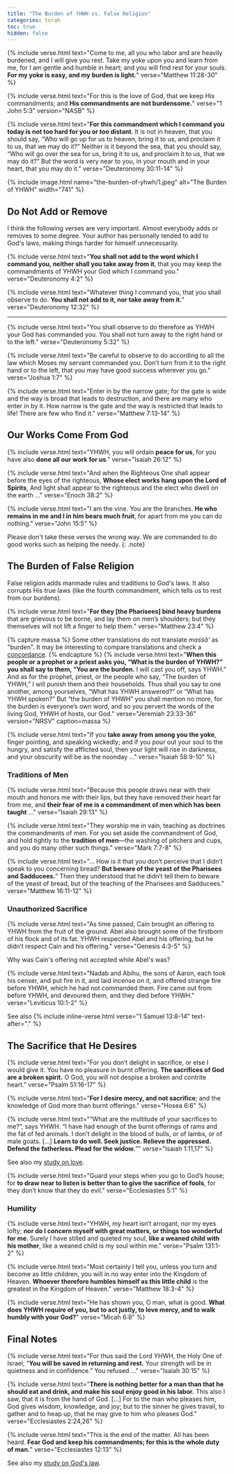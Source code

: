 ```yaml
---
title: "The Burden of YHWH vs. False Religion"
categories: torah
toc: true
hidden: false
---
```


{% include verse.html
text="Come to me, all you who labor and are heavily burdened, and I will give you rest. Take my yoke upon you and learn from me, for I am gentle and humble in heart; and you will find rest for your souls. **For my yoke is easy, and my burden is light.**"
verse="Matthew 11:28-30"
%}

{% include verse.html
text="For this is the love of God, that we keep His commandments; and **His commandments are not burdensome.**"
verse="1 John 5:3"
version="NASB"
%}

{% include verse.html
text="**For this commandment which I command you today is not too hard for you or too distant**. It is not in heaven, that you should say, “Who will go up for us to heaven, bring it to us, and proclaim it to us, that we may do it?” Neither is it beyond the sea, that you should say, “Who will go over the sea for us, bring it to us, and proclaim it to us, that we may do it?” But the word is very near to you, in your mouth and in your heart, that you may do it."
verse="Deuteronomy 30:11-14"
%}

{% include image.html name="the-burden-of-yhwh/1.jpeg" alt="The Burden of YHWH" width="741" %}

## Do Not Add or Remove

I think the following verses are very important. Almost everybody adds or removes to some degree. Your author has personally tended to add to God's laws, making things harder for himself unnecessarily.

{% include verse.html
text="**You shall not add to the word which I command you, neither shall you take away from it**, that you may keep the commandments of YHWH your God which I command you."
verse="Deuteronomy 4:2"
%}

{% include verse.html
text="Whatever thing I command you, that you shall observe to do. **You shall not add to it, nor take away from it.**"
verse="Deuteronomy 12:32"
%}

---

{% include verse.html
text="You shall observe to do therefore as YHWH your God has commanded you. You shall not turn away to the right hand or to the left."
verse="Deuteronomy 5:32"
%}

{% include verse.html
text="Be careful to observe to do according to all the law which Moses my servant commanded you. Don’t turn from it to the right hand or to the left, that you may have good success wherever you go."
verse="Joshua 1:7"
%}

{% include verse.html
text="Enter in by the narrow gate; for the gate is wide and the way is broad that leads to destruction, and there are many who enter in by it. How narrow is the gate and the way is restricted that leads to life! There are few who find it."
verse="Matthew 7:13-14"
%}

## Our Works Come From God

{% include verse.html
text="YHWH, you will ordain **peace for us**, for you have also **done all our work for us**."
verse="Isaiah 26:12"
%}

{% include verse.html
text="And when the Righteous One shall appear before the eyes of the righteous, **Whose elect works hang upon the Lord of Spirits**, And light shall appear to the righteous and the elect who dwell on the earth ..."
verse="Enoch 38:2"
%}

{% include verse.html
text="I am the vine. You are the branches. **He who remains in me and I in him bears much fruit**, for apart from me you can do nothing."
verse="John 15:5"
%}

Please don't take these verses the wrong way. We are commanded to do good works such as helping the needy.
{: .note}

## The Burden of False Religion

False religion adds manmade rules and traditions to God's laws. It also corrupts His true laws (like the fourth commandment, which tells us to rest from our burdens).

{% include verse.html
text="**For they [the Pharisees] bind heavy burdens** that are grievous to be borne, and lay them on men’s shoulders; but they themselves will not lift a finger to help them."
verse="Matthew 23:4"
%}

{% capture massa %}
Some other translations do not translate <i>maśśā'</i> as "burden". It may be interesting to compare translations and check a <a href="https://www.blueletterbible.org/lexicon/h4853/kjv/wlc/0-1/">concordance</a>.
{% endcapture %}
{% include verse.html
text="**When this people or a prophet or a priest asks you, “What is the burden of YHWH?” you shall say to them, “You are the burden.** I will cast you off, says YHWH.” And as for the prophet, priest, or the people who say, “The burden of YHWH,” I will punish them and their households. Thus shall you say to one another, among yourselves, “What has YHWH answered?” or “What has YHWH spoken?” But “the burden of YHWH” you shall mention no more, for the burden is everyone’s own word, and so you pervert the words of the living God, YHWH of hosts, our God."
verse="Jeremiah 23:33-36"
version="NRSV"
caption=massa
%}

{% include verse.html
text="If you **take away from among you the yoke**, finger pointing, and speaking wickedly; and if you pour out your soul to the hungry, and satisfy the afflicted soul, then your light will rise in darkness, and your obscurity will be as the noonday ..."
verse="Isaiah 58:9-10"
%}

### Traditions of Men

{% include verse.html
text="Because this people draws near with their mouth and honors me with their lips, but they have removed their heart far from me, and **their fear of me is a commandment of men which has been taught** ..."
verse="Isaiah 29:13"
%}

{% include verse.html
text="They worship me in vain, teaching as doctrines the commandments of men. For you set aside the commandment of God, and hold tightly to the **tradition of men**—the washing of pitchers and cups, and you do many other such things."
verse="Mark 7:7-8"
%}

{% include verse.html
text="... How is it that you don’t perceive that I didn’t speak to you concerning bread? **But beware of the yeast of the Pharisees and Sadducees.**” Then they understood that he didn’t tell them to beware of the yeast of bread, but of the teaching of the Pharisees and Sadducees."
verse="Matthew 16:11-12"
%}

### Unauthorized Sacrifice

{% include verse.html
text="As time passed, Cain brought an offering to YHWH from the fruit of the ground. Abel also brought some of the firstborn of his flock and of its fat. YHWH respected Abel and his offering, but he didn’t respect Cain and his offering."
verse="Genesis 4:3-5"
%}

Why was Cain's offering not accepted while Abel's was?

{% include verse.html
text="Nadab and Abihu, the sons of Aaron, each took his censer, and put fire in it, and laid incense on it, and offered strange fire before YHWH, which he had not commanded them. Fire came out from before YHWH, and devoured them, and they died before YHWH."
verse="Leviticus 10:1-2"
%}

See also {% include inline-verse.html verse="1 Samuel 13:8-14" text-after="." %}

## The Sacrifice that He Desires

{% include verse.html
text="For you don’t delight in sacrifice, or else I would give it. You have no pleasure in burnt offering. **The sacrifices of God are a broken spirit.** O God, you will not despise a broken and contrite heart."
verse="Psalm 51:16-17"
%}

{% include verse.html
text="**For I desire mercy, and not sacrifice**; and the knowledge of God more than burnt offerings."
verse="Hosea 6:6"
%}

{% include verse.html
text="“What are the multitude of your sacrifices to me?”, says YHWH. “I have had enough of the burnt offerings of rams and the fat of fed animals. I don’t delight in the blood of bulls, or of lambs, or of male goats. [...] **Learn to do well. Seek justice. Relieve the oppressed. Defend the fatherless. Plead for the widow.**”"
verse="Isaiah 1:11,17"
%}

See also my [study on love](/yeshua-taught-us-how-to-love).

{% include verse.html
text="Guard your steps when you go to God’s house; for **to draw near to listen is better than to give the sacrifice of fools**, for they don’t know that they do evil."
verse="Ecclesiastes 5:1"
%}

### Humility

{% include verse.html
text="YHWH, my heart isn’t arrogant, nor my eyes lofty; **nor do I concern myself with great matters, or things too wonderful for me**. Surely I have stilled and quieted my soul, **like a weaned child with his mother**, like a weaned child is my soul within me."
verse="Psalm 131:1-2"
%}

{% include verse.html
text="Most certainly I tell you, unless you turn and become as little children, you will in no way enter into the Kingdom of Heaven. **Whoever therefore humbles himself as this little child** is the greatest in the Kingdom of Heaven."
verse="Matthew 18:3-4"
%}

{% include verse.html
text="He has shown you, O man, what is good. **What does YHWH require of you, but to act justly, to love mercy, and to walk humbly with your God?**"
verse="Micah 6:8"
%}

## Final Notes

{% include verse.html
text="For thus said the Lord YHWH, the Holy One of Israel, “**You will be saved in returning and rest.** Your strength will be in quietness and in confidence.” You refused ..."
verse="Isaiah 30:15"
%}

{% include verse.html
text="**There is nothing better for a man than that he should eat and drink, and make his soul enjoy good in his labor.** This also I saw, that it is from the hand of God. [...] For to the man who pleases him, God gives wisdom, knowledge, and joy; but to the sinner he gives travail, to gather and to heap up, that he may give to him who pleases God."
verse="Ecclesiastes 2:24,26"
%}

{% include verse.html
text="This is the end of the matter. All has been heard. **Fear God and keep his commandments; for this is the whole duty of man.**"
verse="Ecclesiastes 12:13"
%}

See also my [study on God's law](/the-law-remains).
